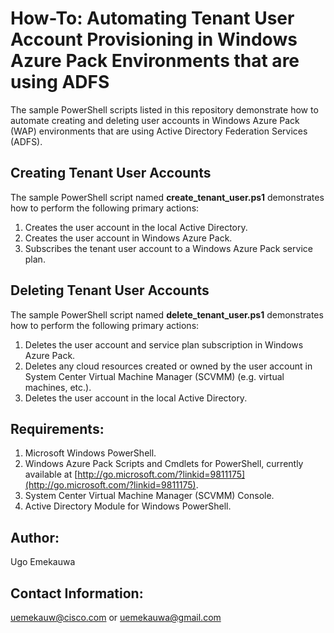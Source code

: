 # How-To: Automating Tenant User Account Provisioning in Windows Azure Pack Environments that are using ADFS

The sample PowerShell scripts listed in this repository demonstrate how to automate creating and deleting user accounts in Windows Azure Pack (WAP) environments that are using Active Directory Federation Services (ADFS).

## Creating Tenant User Accounts
The sample PowerShell script named **create_tenant_user.ps1** demonstrates how to perform the following primary actions:
1. Creates the user account in the local Active Directory.
2. Creates the user account in Windows Azure Pack.
3. Subscribes the tenant user account to a Windows Azure Pack service plan.

## Deleting Tenant User Accounts
The sample PowerShell script named **delete_tenant_user.ps1** demonstrates how to perform the following primary actions:
1. Deletes the user account and service plan subscription in Windows Azure Pack.
2. Deletes any cloud resources created or owned by the user account in System Center Virtual Machine Manager (SCVMM) (e.g. virtual machines, etc.).
3. Deletes the user account in the local Active Directory.

## Requirements:
1. Microsoft Windows PowerShell.
2. Windows Azure Pack Scripts and Cmdlets for PowerShell, currently available at [http://go.microsoft.com/?linkid=9811175](http://go.microsoft.com/?linkid=9811175).
3. System Center Virtual Machine Manager (SCVMM) Console.
4. Active Directory Module for Windows PowerShell.

## Author:
Ugo Emekauwa

## Contact Information:
uemekauw@cisco.com or uemekauwa@gmail.com
